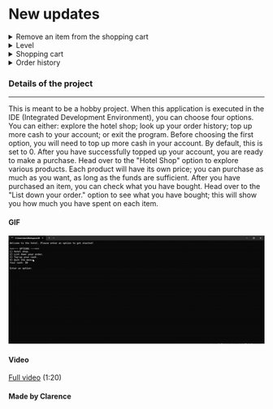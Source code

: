 # New updates
<details>
  <summary>Remove an item from the shopping cart</summary>
  <img src=https://raw.githubusercontent.com/PositionV2024/Hotel_app/main/Screenshot%202024-06-25%20031555.png alt="Shopping cart" width="400" height="400">
</details>

<details>
  <summary>Level</summary>
    Each level contains a certain amount of experience needed to level up. In the future, I can add more functionality to it.
<img src=https://raw.githubusercontent.com/PositionV2024/Hotel_app/main/Screenshot%202024-06-24%20093236.png alt="Level" width="400px" height="400">
</details>

<details>
  <summary>Shopping cart</summary>
    <img src=https://raw.githubusercontent.com/PositionV2024/Hotel_app/main/Screenshot%202024-06-24%20094719.png alt="Shopping cart" width="900px" height="400">
</details>

<details>
  <summary>Order history</summary>
  <img src=https://raw.githubusercontent.com/PositionV2024/Hotel_app/main/Screenshot%202024-06-24%20120915.png alt="Order history" width="900px" height="400">
</details>

### Details of the project
---
This is meant to be a hobby project. When this application is executed in the IDE (Integrated Development Environment), you can choose four options. You can either: explore the hotel shop; look up your order history; top up more cash to your account; or exit the program. Before choosing the first option, you will need to top up more cash in your account. By default, this is set to 0. After you have successfully topped up your account, you are ready to make a purchase. Head over to the "Hotel Shop" option to explore various products. Each product will have its own price; you can purchase as much as you want, as long as the funds are sufficient. After you have purchased an item, you can check what you have bought. Head over to the "List down your order." option to see what you have bought; this will show you how much you have spent on each item.

#### GIF
![Watch the video](https://raw.githubusercontent.com/PositionV2024/Hotel_app/main/ezgif.com-effects.gif)
#### Video
[Full video](https://youtu.be/_vXoWpodXsI?si=GQls5ioPoWfY30U3) (1:20)
#### Made by Clarence
